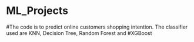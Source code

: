 # ML_Projects
#The code is to predict online customers shopping intention. The classifier used are KNN, Decision Tree, Random Forest and #XGBoost
